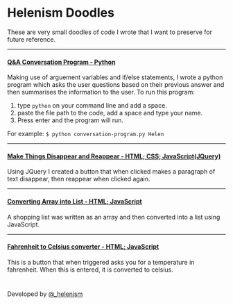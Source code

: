 # Helenism Doodles
These are very small doodles of code I wrote that I want to preserve for future reference.
<hr>

#### [Q&A Conversation Program - Python](https://github.com/helenism/helenism-doodles/blob/master/conversation-program.py)
Making use of arguement variables and if/else statements, I wrote a python program which asks the user questions based on their previous answer and then summarises the information to the user. To run this program:
1. type <code>python</code> on your command line and add a space.
2. paste the file path to the code, add a space and type your name.
3. Press enter and the program will run.

For example:
<code>$ python conversation-program.py Helen</code>
<hr>

#### [Make Things Disappear and Reappear - HTML; CSS; JavaScript(JQuery)](https://github.com/helenism/helenism-doodles/blob/master/make-things-disappear.html)
Using JQuery I created a button that when clicked makes a paragraph of text disappear, then reappear when clicked again.
<hr>

#### [Converting Array into List - HTML; JavaScript](https://github.com/helenism/helenism-doodles/blob/master/array-to-list.html)
A shopping list was written as an array and then converted into a list using JavaScript.
<hr>

#### [Fahrenheit to Celsius converter - HTML; JavaScript](https://github.com/helenism/helenism-doodles/blob/master/fahrenheit-to-celsius.html)
This is a button that when triggered asks you for a temperature in fahrenheit. When this is entered, it is converted to celsius.

#
Developed by [@_helenism](https://twitter.com/_helenism)
